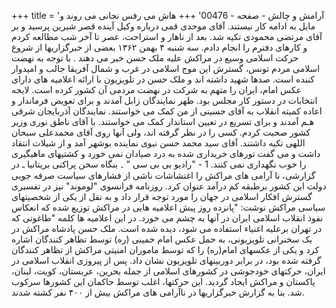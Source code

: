 +++
title = 'آرامش و چالش - صفحه - 00476'
+++
هاش می رفس نجانی می روند و مایل به ادامه کار نیستند. آقای موحدی قمی درباره وکیل آینده قصر شیرین پرسید و بر آقای مرتضی محمودی تکیه شد. بعد از ناهار و استراحت، عصر تا آخر شب مطالعه کردم و کارهای دفترم را انجام دادم. سه شنبه ۴ بهمن ۱۳۶۲ بعضی از خبرگزاریها از شروع حرکت اسلامی وسیع در مراکش علیه ملک حسن خبر می دهند . با توجه به نهضت اسلامی مردم تونس، گسترش این موج اسلامی در غرب و شمال آفریقا جالب و امیدوار کننده است. صدها شهید داشته اند و ملک حسن در تلویزیون با ارائه اعلامیه های دارای عکس امام، ایران را متهم به شرکت در نهضت مردمی آن کشور کرده است. لایحه انتخابات در دستور کار مجلس بود. ظهر نمایندگان زابل آمدند و برای تعویض فرماندار و اعاده کمیته انقلاب به آقای حسینی از من کمک می خواستند. نمایندگان آذربایجان شرقی هـم آمدند و برای تسریع در تعیین استاندار کمک می خواستند. با آقای ناطق نوری وزیر کشور صحبت کردم. کسی را در نظر گرفته اند، ولی آنها روی آقای محمدعلی سبحان اللهی تکیه داشتند. آقای سید محمد حسن نبوی نماینده بوشهر آمد و از شیلات انتقاد داشت و می گفت تورهای خریداری شده به درد صیادان نمی خورد و کشتیهای ماهیگیری را خوب نگهداری نمی کنند. 1 - "رادیو بی بی سی " ۔ بنگاه سخن پراکنی بریتانیا ـ در گزارشی، نا آرامی های مراکش را اغتشاشات ناشی از فشارهای سیاست صرفه جویی دولت این کشور برطبقه کم درآمد عنوان کرد. روزنامه فرانسوی "لوموند" نیز در تفسیری گسترش افکار اسلامی در جهان را مورد توجه قرار داد و به نقل از یکی از شخصیتهای سیاسی مراکش نوشت: "پانزده روز پیش اعلامیه هایی در مراکش توزیع شده که انعکاس نفوذ انقلاب اسلامی ایران در آنها به چشم می خورد. در این اعلامیه ها کلمه "طاغوتی که در تهران برعلیه اغنياء استفاده می شود، دیده شده است. ملک حسن پادشاه مراکش در یک سخنرانی تلویزیونی، به حمل عکس امام خمینی (ره) توسط تظاهر کنندگان اشاره کرد و یکی از عکسهای امام(ره) را که توسط ماموران امنیتی مراکش از تظاهر کنندگان گرفته شده بود، در برابر دوربینهای تلویزیون نشان داد. پس از پیروزی انقلاب اسلامی در ایران، حرکتهای خودجوشی در کشورهای اسلامی از جمله بحرین، عربستان، کویت، لبنان، پاکستان و مراکش ایجاد گردید. این حرکتها، اغلب توسط حاکمان این کشورها سرکوب شد. بنا به گزارش خبرگزاریها در ناآرامی های مراکش بیش از ۴۰۰ نفر کشته شدند.